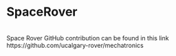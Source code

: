 # SpaceRover
</br>
Space Rover GitHub contribution can be found in this link https://github.com/ucalgary-rover/mechatronics
